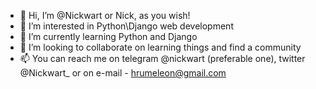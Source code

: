 - 👋 Hi, I’m @Nickwart or Nick, as you wish!
- 👀 I’m interested in Python\Django web development
- 🌱 I’m currently learning Python and Django
- 💞️ I’m looking to collaborate on learning things and find a community
- 📫 You can reach me on telegram @nickwart (preferable one), twitter @Nickwart_ or on e-mail - hrumeleon@gmail.com

